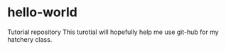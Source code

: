 # hello-world
Tutorial repository
This turotial will hopefully help me use git-hub for my hatchery class. 
